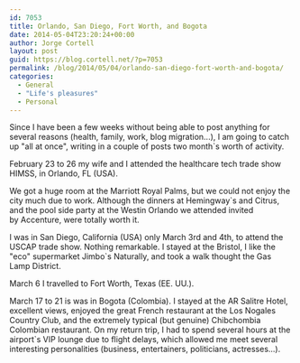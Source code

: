```yaml
---
id: 7053
title: Orlando, San Diego, Fort Worth, and Bogota
date: 2014-05-04T23:20:24+00:00
author: Jorge Cortell
layout: post
guid: https://blog.cortell.net/?p=7053
permalink: /blog/2014/05/04/orlando-san-diego-fort-worth-and-bogota/
categories:
  - General
  - "Life's pleasures"
  - Personal
---
```

Since I have been a few weeks without being able to post anything for several reasons (health, family, work, blog migration...), I am going to catch up "all at once", writing in a couple of posts two month`s worth of activity.

February 23 to 26 my wife and I attended the healthcare tech trade show HIMSS, in Orlando, FL (USA).

We got a huge room at the Marriott Royal Palms, but we could not enjoy the city much due to work. Although the dinners at Hemingway`s and Citrus, and the pool side party at the Westin Orlando we attended invited by Accenture, were totally worth it.

I was in San Diego, California (USA) only March 3rd and 4th, to attend the USCAP trade show. Nothing remarkable. I stayed at the Bristol, I like the "eco" supermarket Jimbo`s Naturally, and took a walk thought the Gas Lamp District.

March 6 I travelled to Fort Worth, Texas (EE. UU.).

March 17 to 21 is was in Bogota (Colombia). I stayed at the AR Salitre Hotel, excellent views, enjoyed the great French restaurant at the Los Nogales Country Club, and the extremely typical (but genuine) Chibchombia Colombian restaurant. On my return trip, I had to spend several hours at the airport`s VIP lounge due to flight delays, which allowed me meet several interesting personalities (business, entertainers, politicians, actresses...).

&nbsp;